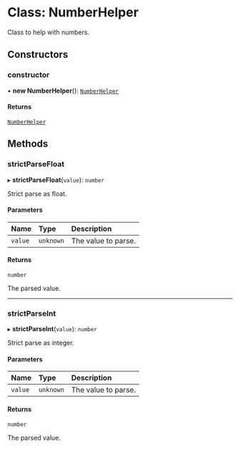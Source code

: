# Class: NumberHelper

Class to help with numbers.

## Constructors

### constructor

• **new NumberHelper**(): [`NumberHelper`](NumberHelper.md)

#### Returns

[`NumberHelper`](NumberHelper.md)

## Methods

### strictParseFloat

▸ **strictParseFloat**(`value`): `number`

Strict parse as float.

#### Parameters

| Name | Type | Description |
| :------ | :------ | :------ |
| `value` | `unknown` | The value to parse. |

#### Returns

`number`

The parsed value.

___

### strictParseInt

▸ **strictParseInt**(`value`): `number`

Strict parse as integer.

#### Parameters

| Name | Type | Description |
| :------ | :------ | :------ |
| `value` | `unknown` | The value to parse. |

#### Returns

`number`

The parsed value.
